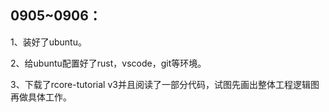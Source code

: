 ## 0905~0906：

1、装好了ubuntu。

2、给ubuntu配置好了rust，vscode，git等环境。

3、下载了rcore-tutorial v3并且阅读了一部分代码，试图先画出整体工程逻辑图再做具体工作。